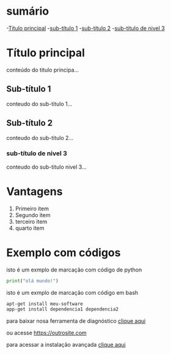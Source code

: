# sumário
-[Título principal](#título-principal)
-[sub-título 1](#subtítulo1)
-[sub-título 2](#subtítulo2)
-[sub-título de nivel 3](#subtítulon3)

# Título principal
conteúdo do titulo principa...


## Sub-título 1
conteudo do sub-titulo 1...


## Sub-título 2
conteudo do sub-titulo 2...


### sub-título de nivel 3
conteudo do sub-titulo nivel 3...

# Vantagens

1. Primeiro item
2. Segundo item
3. terceiro item
4. quarto item

# Exemplo  com códigos

isto é um exmplo de marcação com código de python
```python
print("olá mundo!")
```

isto é um exmplo de marcação com código em bash
```bash
apt-get install meu-software
app-get install dependencia1 dependencia2
```
para baixar  nosa ferramenta de diagnóstico [clique aqui](https://site.com)

ou acesse https://outrosite.com


para acessar a instalação avançada [clique aqui](Instalação.md)


